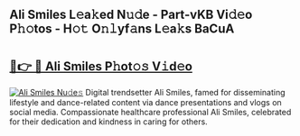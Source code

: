 ## Ali Smiles L𝚎a𝚔ed N𝚞𝚍e - Part-vKB Vi𝚍𝚎o P𝚑𝚘tos - H𝚘𝚝 O𝚗𝚕yf𝚊ns L𝚎a𝚔s BaCuA

# <h2><a href="http://kf1nqbo.oniu.top/?m=Ali+Smiles">🔗👉 🔴 Ali Smiles P𝚑ot𝚘𝚜 V𝚒d𝚎o</a></h2>

[![Ali Smiles Nu𝚍e𝚜](https://i.imgur.com/0qMVB7G.gif)](http://kf1nqbo.oniu.top/?m=Ali+Smiles)
Digital trendsetter Ali Smiles, famed for disseminating lifestyle and dance-related content via dance presentations and vlogs on social media. Compassionate healthcare professional Ali Smiles, celebrated for their dedication and kindness in caring for others.  
